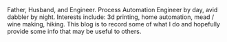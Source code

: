 Father, Husband, and Engineer.
Process Automation Engineer by day, avid dabbler by night. 
Interests include: 3d printing, home automation, mead / wine making, hiking.
This blog is to record some of what I do and hopefully provide some info that may be useful to others.